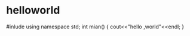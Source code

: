# helloworld
#inlude<iotream>
using namespace std;
  int mian()
  {
  cout<<"hello ,world"<<endl;
  }
